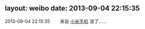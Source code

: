 layout: weibo
date: 2013-09-04 22:15:35
---
<meta name="referrer" content="no-referrer" />

2013-09-04 22:15:35  &nbsp;&nbsp;&nbsp;&nbsp;&nbsp;&nbsp; 来自 <a href="http://app.weibo.com/t/feed/22zMnn" rel="nofollow">小米手机</a>
湿了…… ​​​
